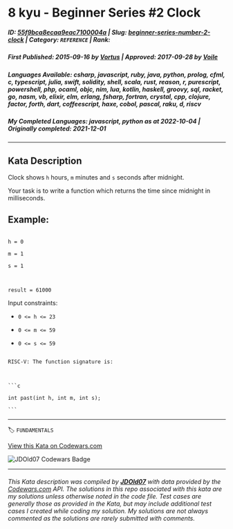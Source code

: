 # 8 kyu - Beginner Series #2 Clock

##### **ID**: [55f9bca8ecaa9eac7100004a](https://www.codewars.com/kata/55f9bca8ecaa9eac7100004a) | **Slug**: [beginner-series-number-2-clock](https://www.codewars.com/kata/55f9bca8ecaa9eac7100004a) | **Category**: `REFERENCE` | **Rank**: <span style="color:white">8 kyu</span>

##### **First Published**: 2015-09-16 ***by*** [Vortus](https://www.codewars.com/users/Vortus) | **Approved**: 2017-09-28 ***by*** [Voile](https://www.codewars.com/users/Voile)

##### **Languages Available**: csharp, javascript, ruby, java, python, prolog, cfml, c, typescript, julia, swift, solidity, shell, scala, rust, reason, r, purescript, powershell, php, ocaml, objc, nim, lua, kotlin, haskell, groovy, sql, racket, go, nasm, vb, elixir, elm, erlang, fsharp, fortran, crystal, cpp, clojure, factor, forth, dart, coffeescript, haxe, cobol, pascal, raku, d, riscv

##### **My Completed Languages**: javascript, python ***as at*** 2022-10-04 | **Originally completed**: 2021-12-01

---

## Kata Description


Clock shows `h` hours, `m` minutes and `s` seconds after midnight.



Your task is to write a function which returns the time since midnight in milliseconds.



## Example:



```

h = 0

m = 1

s = 1



result = 61000

```



Input constraints:



* `0 <= h <= 23`

* `0 <= m <= 59`

* `0 <= s <= 59`



~~~if:riscv

RISC-V: The function signature is:



```c

int past(int h, int m, int s);

```

~~~

---


🏷 `FUNDAMENTALS`


[View this Kata on Codewars.com](https://www.codewars.com/kata/55f9bca8ecaa9eac7100004a)

![](https://www.codewars.com/users/jdold07/badges/large "JDOld07 Codewars Badge")

---

###### *This Kata description was compiled by [**JDOld07**](https://tpstech.dev) with data provided by the [Codewars.com](https://www.codewars.com) API.  The solutions in this repo associated with this kata are my solutions unless otherwise noted in the code file.  Test cases are generally those as provided in the Kata, but may include additional test cases I created while coding my solution.  My solutions are not always commented as the solutions are rarely submitted with comments.*
